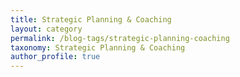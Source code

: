 ```yaml
---
title: Strategic Planning & Coaching
layout: category
permalink: /blog-tags/strategic-planning-coaching
taxonomy: Strategic Planning & Coaching
author_profile: true
---
```

